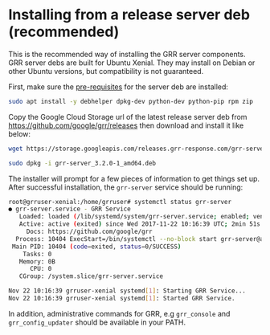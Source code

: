 # Installing from a release server deb (recommended)

This is the recommended way of installing the GRR server components. GRR server
debs are built for Ubuntu Xenial. They may install on Debian or other Ubuntu
versions, but compatibility is not guaranteed.

First, make sure the
[pre-requisites](https://github.com/google/grr/blob/master/debian/control)
for the server deb are installed:

```bash
sudo apt install -y debhelper dpkg-dev python-dev python-pip rpm zip
```

Copy the Google Cloud Storage url of the latest release server deb from
<https://github.com/google/grr/releases> then download and install it
like below:

```bash
wget https://storage.googleapis.com/releases.grr-response.com/grr-server_3.2.0-1_amd64.deb

sudo dpkg -i grr-server_3.2.0-1_amd64.deb
```

The installer will prompt for a few pieces of information to get things set up.
After successful installation, the `grr-server` service should be running:

```bash
root@grruser-xenial:/home/grruser# systemctl status grr-server
● grr-server.service - GRR Service
   Loaded: loaded (/lib/systemd/system/grr-server.service; enabled; vendor preset: enabled)
   Active: active (exited) since Wed 2017-11-22 10:16:39 UTC; 2min 51s ago
     Docs: https://github.com/google/grr
  Process: 10404 ExecStart=/bin/systemctl --no-block start grr-server@admin_ui.service grr-server@frontend.service grr-server@worker.service grr-server@worker2.service (code=exited, status=0/SUCCESS)
 Main PID: 10404 (code=exited, status=0/SUCCESS)
    Tasks: 0
   Memory: 0B
      CPU: 0
   CGroup: /system.slice/grr-server.service

Nov 22 10:16:39 grruser-xenial systemd[1]: Starting GRR Service...
Nov 22 10:16:39 grruser-xenial systemd[1]: Started GRR Service.
```

In addition, administrative commands for GRR, e.g `grr_console` and
`grr_config_updater` should be available in your PATH.
